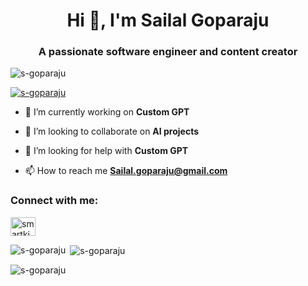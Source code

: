 <h1 align="center">Hi 👋, I'm Sailal Goparaju</h1>
<h3 align="center">A passionate software engineer and content creator</h3>

<p align="left"> <img src="https://komarev.com/ghpvc/?username=s-goparaju&label=Profile%20views&color=0e75b6&style=flat" alt="s-goparaju" /> </p>

<p align="left"> <a href="https://github.com/ryo-ma/github-profile-trophy"><img src="https://github-profile-trophy.vercel.app/?username=s-goparaju" alt="s-goparaju" /></a> </p>

- 🔭 I’m currently working on **Custom GPT**

- 👯 I’m looking to collaborate on **AI projects**

- 🤝 I’m looking for help with **Custom GPT**

- 📫 How to reach me **Sailal.goparaju@gmail.com**

<h3 align="left">Connect with me:</h3>
<p align="left">
<a href="https://www.youtube.com/c/smartkidtoday" target="blank"><img align="center" src="https://raw.githubusercontent.com/rahuldkjain/github-profile-readme-generator/master/src/images/icons/Social/youtube.svg" alt="smartkidtoday" height="30" width="40" /></a>
</p>

<p><img align="left" src="https://github-readme-stats.vercel.app/api/top-langs?username=s-goparaju&show_icons=true&locale=en&layout=compact" alt="s-goparaju" /></p>

<p>&nbsp;<img align="center" src="https://github-readme-stats.vercel.app/api?username=s-goparaju&show_icons=true&locale=en" alt="s-goparaju" /></p>

<p><img align="center" src="https://github-readme-streak-stats.herokuapp.com/?user=s-goparaju&" alt="s-goparaju" /></p>
